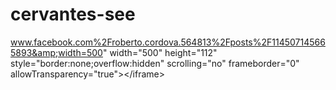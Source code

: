 # cervantes-see
www.facebook.com%2Froberto.cordova.564813%2Fposts%2F114507145665893&amp;width=500" width="500" height="112" style="border:none;overflow:hidden" scrolling="no" frameborder="0" allowTransparency="true">&lt;/iframe>

